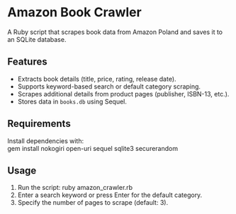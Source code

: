 # Amazon Book Crawler  

A Ruby script that scrapes book data from Amazon Poland and saves it to an SQLite database.  

## Features  
- Extracts book details (title, price, rating, release date).  
- Supports keyword-based search or default category scraping.  
- Scrapes additional details from product pages (publisher, ISBN-13, etc.).  
- Stores data in `books.db` using Sequel.  

## Requirements  
Install dependencies with:  
gem install nokogiri open-uri sequel sqlite3 securerandom

## Usage
1. Run the script:
ruby amazon_crawler.rb
2. Enter a search keyword or press Enter for the default category.
3. Specify the number of pages to scrape (default: 3).
